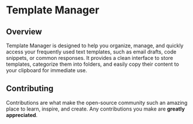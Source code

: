 # Template Manager

## Overview

Template Manager is designed to help you organize, manage, and quickly access your frequently used text templates, such as email drafts, code snippets, or common responses. It provides a clean interface to store templates, categorize them into folders, and easily copy their content to your clipboard for immediate use.

## Contributing

Contributions are what make the open-source community such an amazing place to learn, inspire, and create. Any contributions you make are **greatly appreciated**.
